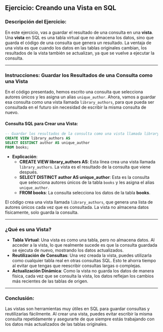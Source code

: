 ## **Ejercicio: Creando una Vista en SQL**

### **Descripción del Ejercicio:**

En este ejercicio, vas a guardar el resultado de una consulta en una **vista**. Una **vista** en SQL es una tabla virtual que no almacena los datos, sino que guarda el código de una consulta que genera un resultado. La ventaja de una vista es que cuando los datos en las tablas originales cambian, los resultados de la vista también se actualizan, ya que se vuelve a ejecutar la consulta.

---

### **Instrucciones: Guardar los Resultados de una Consulta como una Vista**

En el código presentado, hemos escrito una consulta que selecciona autores únicos y les asigna un alias `unique_author`. Ahora, vamos a guardar esa consulta como una vista llamada `library_authors`, para que pueda ser consultada en el futuro sin necesidad de escribir la misma consulta de nuevo.

#### **Consulta SQL para Crear una Vista:**
```sql
-- Guardar los resultados de la consulta como una vista llamada library_authors
CREATE VIEW library_authors AS
SELECT DISTINCT author AS unique_author
FROM books;
```

- **Explicación**:
   - **CREATE VIEW library_authors AS**: Esta línea crea una vista llamada `library_authors`. La vista es el resultado de la consulta que viene después.
   - **SELECT DISTINCT author AS unique_author**: Esta es la consulta que selecciona autores únicos de la tabla `books` y les asigna el alias `unique_author`.
   - **FROM books**: La consulta selecciona los datos de la tabla **books**.

El código crea una vista llamada `library_authors`, que genera una lista de autores únicos cada vez que es consultada. La vista no almacena datos físicamente, solo guarda la consulta.

---

### **¿Qué es una Vista?**

- **Tabla Virtual**: Una vista es como una tabla, pero no almacena datos. Al acceder a la vista, lo que realmente sucede es que la consulta guardada se ejecuta de nuevo, mostrando los datos actualizados.
- **Reutilización de Consultas**: Una vez creada la vista, puedes utilizarla como cualquier tabla real en otras consultas SQL. Esto te ahorra tiempo al evitar que tengas que reescribir consultas largas o complejas.
- **Actualización Dinámica**: Como la vista no guarda los datos de manera física, cada vez que se consulta la vista, los datos reflejan los cambios más recientes de las tablas de origen.

---

### **Conclusión**:

Las vistas son herramientas muy útiles en SQL para guardar consultas y reutilizarlas fácilmente. Al crear una vista, puedes evitar escribir la misma consulta repetidamente y asegurarte de que siempre estás trabajando con los datos más actualizados de las tablas originales.
